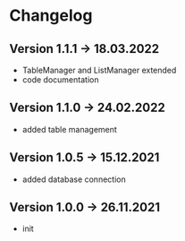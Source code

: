 # Changelog

## Version 1.1.1 -> 18.03.2022
- TableManager and ListManager extended
- code documentation

## Version 1.1.0 -> 24.02.2022
- added table management


## Version 1.0.5 -> 15.12.2021
- added database connection


## Version 1.0.0 -> 26.11.2021

- init
